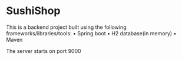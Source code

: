 # SushiShop
This is a backend project built using the following frameworks/libraries/tools:
• Spring boot
• H2 database(in memory)
• Maven

The server starts on port 9000
